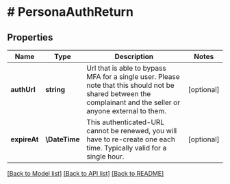 # # PersonaAuthReturn

## Properties

Name | Type | Description | Notes
------------ | ------------- | ------------- | -------------
**authUrl** | **string** | Url that is able to bypass MFA for a single user. Please note that this should not be shared between the complainant and the seller or anyone external to them. | [optional]
**expireAt** | **\DateTime** | This authenticated-URL cannot be renewed, you will have to re-create one each time. Typically valid for a single hour. | [optional]

[[Back to Model list]](../../README.md#models) [[Back to API list]](../../README.md#endpoints) [[Back to README]](../../README.md)

